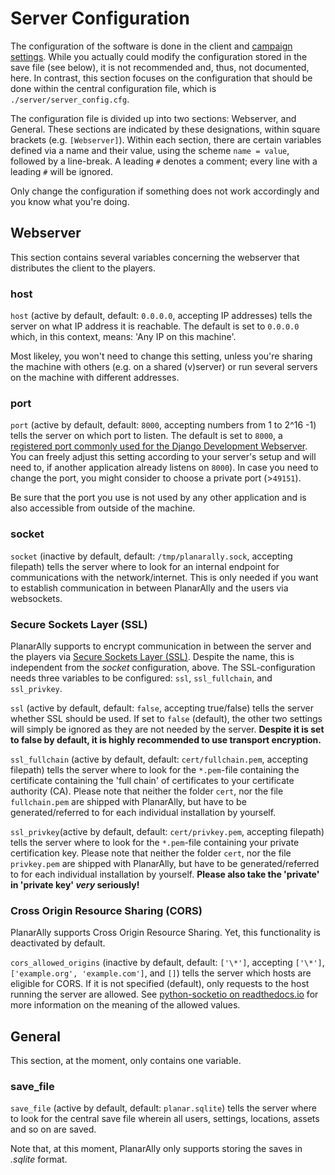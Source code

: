 # Server Configuration

The configuration of the software is done in the client and [campaign settings](/docs/dm/settings/).
While you actually could modify the configuration stored in the save file (see below), it is not recommended and, thus, not documented, here.
In contrast, this section focuses on the configuration that should be done within the central configuration file, which is `./server/server_config.cfg`.

The configuration file is divided up into two sections: Webserver, and General.
These sections are indicated by these designations, within square brackets (e.g. `[Webserver]`).
Within each section, there are certain variables defined via a name and their value, using the scheme `name = value`, followed by a line-break.
A leading `#` denotes a comment; every line with a leading `#` will be ignored.

Only change the configuration if something does not work accordingly and you know what you're doing.

## Webserver

This section contains several variables concerning the webserver that distributes the client to the players.

### host
`host` (active by default, default: `0.0.0.0`, accepting IP addresses) tells the server on what IP address it is reachable.
The default is set to `0.0.0.0` which, in this context, means: 'Any IP on this machine'.

Most likeley, you won't need to change this setting, unless you're sharing the machine with others (e.g. on a shared (v)server) or run several servers on the machine with different addresses.

### port
`port` (active by default, default: `8000`, accepting numbers from 1 to 2^16 -1) tells the server on which port to listen.
The default is set to `8000`, a [registered port commonly used for the Django Development Webserver](https://en.wikipedia.org/wiki/List_of_TCP_and_UDP_port_numbers#Registered_ports).
You can freely adjust this setting according to your server's setup and will need to, if another application already listens on `8000`).
In case you need to change the port, you might consider to choose a private port (>`49151`).

Be sure that the port you use is not used by any other application and is also accessible from outside of the machine.

### socket
`socket` (inactive by default, default: `/tmp/planarally.sock`, accepting filepath) tells the server where to look for an internal endpoint for communications with the network/internet.
This is only needed if you want to establish communication in between PlanarAlly and the users via websockets.

### Secure Sockets Layer (SSL)
PlanarAlly supports to encrypt communication in between the server and the players via [Secure Sockets Layer (SSL)](https://en.wikipedia.org/wiki/Transport_Layer_Security).
Despite the name, this is independent from the *socket* configuration, above.
The SSL-configuration needs three variables to be configured: `ssl`, `ssl_fullchain`, and `ssl_privkey`.

`ssl` (active by default, default: `false`, accepting true/false) tells the server whether SSL should be used.
If set to `false` (default), the other two settings will simply be ignored as they are not needed by the server.
**Despite it is set to false by default, it is highly recommended to use transport encryption.**

`ssl_fullchain` (active by default, default: `cert/fullchain.pem`, accepting filepath) tells the server where to look for the `*.pem`-file containing the certificate containing the 'full chain' of certificates to your certificate authority (CA).
Please note that neither the folder `cert`, nor the file `fullchain.pem` are shipped with PlanarAlly, but have to be generated/referred to for each individual installation by yourself.

`ssl_privkey`(active by default, default: `cert/privkey.pem`, accepting filepath) tells the server where to look for the `*.pem`-file containing your private certification key.
Please note that neither the folder `cert`, nor the file `privkey.pem` are shipped with PlanarAlly, but have to be generated/referred to for each individual installation by yourself.
**Please also take the 'private' in 'private key' *very* seriously!**

### Cross Origin Resource Sharing (CORS)
PlanarAlly supports Cross Origin Resource Sharing.
Yet, this functionality is deactivated by default.

`cors_allowed_origins` (inactive by default, default: `['\*']`, accepting `['\*']`, `['example.org', 'example.com']`, and `[]`) tells the server which hosts are eligible for CORS.
If it is not specified (default), only requests to the host running the server are allowed.
See [python-socketio on readthedocs.io](https://python-socketio.readthedocs.io/en/latest/api.html#asyncserver-class) for more information on the meaning of the allowed values.

## General

This section, at the moment, only contains one variable.

### save\_file

`save_file` (active by default, default: `planar.sqlite`) tells the server where to look for the central save file wherein all users, settings, locations, assets and so on are saved.

Note that, at this moment, PlanarAlly only supports storing the saves in *.sqlite* format.
